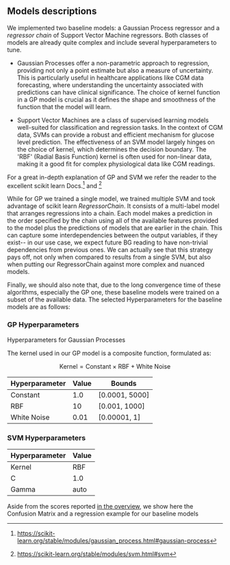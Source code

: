 ## Models descriptions

We implemented two baseline models: a Gaussian Process regressor and a *regressor chain* of Support Vector Machine regressors.
Both classes of models are already quite complex and include several hyperparameters to tune. 

- Gaussian Processes offer a non-parametric approach to regression, providing not only a point estimate but also a measure of uncertainty. This is particularly useful in healthcare applications like CGM data forecasting, where understanding the uncertainty associated with predictions can have clinical significance. The choice of kernel function in a GP model is crucial as it defines the shape and smoothness of the function that the model will learn.

- Support Vector Machines are a class of supervised learning models well-suited for classification and regression tasks. In the context of CGM data, SVMs can provide a robust and efficient mechanism for glucose level prediction. The effectiveness of an SVM model largely hinges on the choice of kernel, which determines the decision boundary. The 'RBF' (Radial Basis Function) kernel is often used for non-linear data, making it a good fit for complex physiological data like CGM readings.

For a great in-depth explanation of GP and SVM we refer the reader to the excellent scikit learn Docs.[^1] and [^2]

While for GP we trained a single model, we trained multiple SVM and took advantage of scikit learn *RegressorChain*. It consists of a multi-label model that arranges regressions into a chain.
Each model makes a prediction in the order specified by the chain using all of the available features provided to the model plus the predictions of models that are earlier in the chain. This can capture some interdependencies between the output variables, if they exist-- in our use case, we expect future BG reading to have non-trivial dependencies from previous ones. We can actually see that this strategy pays off, not only when compared to results from a single SVM, but also when putting our RegressorChain against more complex and nuanced models.

Finally, we should also note that, due to the long convergence time of these algorithms, especially the GP one, these baseline models were trained on a subset of the available data. The selected Hyperparameters for the baseline models are as follows:

### GP Hyperparameters

Hyperparameters for Gaussian Processes

The kernel used in our GP model is a composite function, formulated as:

$$ 
\text{Kernel}=\text{Constant}×\text{RBF}+\text{White Noise} 
$$

| Hyperparameter       | Value      | Bounds          |
|----------------------|------------|-----------------|
| Constant             | 1.0        | [0.0001, 5000]  |
| RBF                  | 10         | [0.001, 1000]   |
| White Noise          | 0.01       | [0.00001, 1]    |

### SVM Hyperparameters

| Hyperparameter | Value |
|----------------|-------|
| Kernel         | RBF   |
| C              | 1.0   |
| Gamma          | auto  |

Aside from the scores reported [in the overview](https://francesco-vaselli.github.io/GlucoseGuard/overview1/), we show here the Confusion Matrix and a regression example for our baseline models

[^1]: https://scikit-learn.org/stable/modules/gaussian_process.html#gaussian-process 
[^2]: https://scikit-learn.org/stable/modules/svm.html#svm